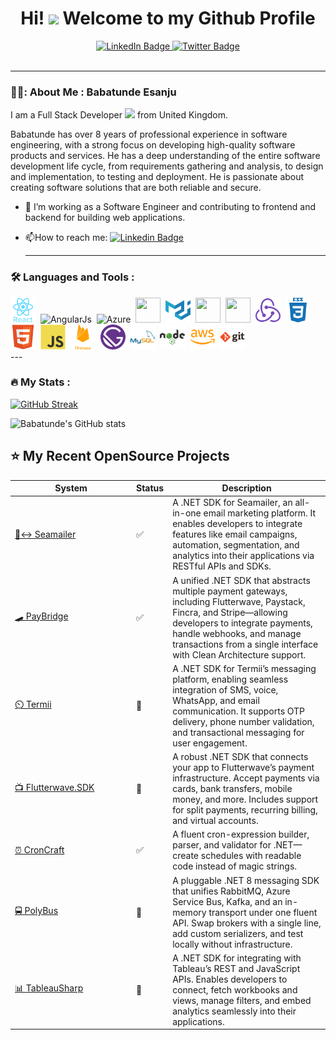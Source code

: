 

<div>
  
   <h1 align="center">
  Hi! 
  <img src="https://media.giphy.com/media/hvRJCLFzcasrR4ia7z/giphy.gif" width="30px"/>
     Welcome to my Github Profile
</h1>
  
<div id="badges" align="center">
  <a href="[https://www.linkedin.com/in/esanju-babatunde](https://www.linkedin.com/in/esanju-babatunde/)">
    <img src="https://img.shields.io/badge/LinkedIn-blue?style=for-the-badge&logo=linkedin&logoColor=white" alt="LinkedIn Badge"/>
  </a>

  <a href="https://twitter.com/phestus4039">
    <img src="https://img.shields.io/badge/Twitter-blue?style=for-the-badge&logo=twitter&logoColor=white" alt="Twitter Badge"/>
  </a>
</div>
  <div align="center">
  <img src="https://komarev.com/ghpvc/?username=teesofttech&style=flat-square&color=blue" alt=""/>
  </div>
  
 
  ---

### 👨‍💻: About Me : Babatunde Esanju

  I am a Full Stack Developer <img src="https://media.giphy.com/media/WUlplcMpOCEmTGBtBW/giphy.gif" width="30"> from United Kingdom.

Babatunde has over 8 years of professional experience in software engineering, with a strong focus on developing high-quality software products and services. He has a deep understanding of the entire software development life cycle, from requirements gathering and analysis, to design and implementation, to testing and deployment. He is passionate about creating software solutions that are both reliable and secure.

  - :telescope: I’m working as a Software Engineer and contributing to frontend and backend for building web applications.

- :mailbox:How to reach me: [![Linkedin Badge](https://img.shields.io/badge/-kakbar-blue?style=flat&logo=Linkedin&logoColor=white)](https://www.linkedin.com/in/esanju-babatunde)
  
  
  ---

### :hammer_and_wrench: Languages and Tools :
  
  <div>
 <img src="https://github.com/devicons/devicon/blob/master/icons/react/react-original-wordmark.svg" title="React" alt="React" width="40" height="40"/>&nbsp;
  <img src="https://cdn.jsdelivr.net/gh/devicons/devicon/icons/angularjs/angularjs-original.svg" title="AngularJs" alt="AngularJs" width="40" height="40" />&nbsp;
 <img src="https://cdn.jsdelivr.net/gh/devicons/devicon/icons/azure/azure-plain-wordmark.svg" title="Azure" alt="Azure" width="40" height="40"  />&nbsp;
 <img src="https://cdn.jsdelivr.net/gh/devicons/devicon/icons/csharp/csharp-original.svg" width="40" height="40"/>&nbsp;
  <img src="https://github.com/devicons/devicon/blob/master/icons/materialui/materialui-original.svg" title="Material UI" alt="Material UI" width="40" height="40"/>&nbsp;
<img src="https://cdn.jsdelivr.net/gh/devicons/devicon/icons/dotnetcore/dotnetcore-original.svg" width="40" height="40" />&nbsp;
 <img src="https://cdn.jsdelivr.net/gh/devicons/devicon/icons/dot-net/dot-net-original-wordmark.svg" width="40" height="40"  />&nbsp;
  <img src="https://github.com/devicons/devicon/blob/master/icons/redux/redux-original.svg" title="Redux" alt="Redux " width="40" height="40"/>&nbsp;
  <img src="https://github.com/devicons/devicon/blob/master/icons/css3/css3-plain-wordmark.svg"  title="CSS3" alt="CSS" width="40" height="40"/>&nbsp;
  <img src="https://github.com/devicons/devicon/blob/master/icons/html5/html5-original.svg" title="HTML5" alt="HTML" width="40" height="40"/>&nbsp;
  <img src="https://github.com/devicons/devicon/blob/master/icons/javascript/javascript-original.svg" title="JavaScript" alt="JavaScript" width="40" height="40"/>&nbsp;
  <img src="https://github.com/devicons/devicon/blob/master/icons/firebase/firebase-plain-wordmark.svg" title="Firebase" alt="Firebase" width="40" height="40"/>&nbsp;
  <img src="https://github.com/devicons/devicon/blob/master/icons/gatsby/gatsby-original.svg" title="Gatsby"  alt="Gatsby" width="40" height="40"/>&nbsp;
  <img src="https://github.com/devicons/devicon/blob/master/icons/mysql/mysql-original-wordmark.svg" title="MySQL"  alt="MySQL" width="40" height="40"/>&nbsp;
  <img src="https://github.com/devicons/devicon/blob/master/icons/nodejs/nodejs-original-wordmark.svg" title="NodeJS" alt="NodeJS" width="40" height="40"/>&nbsp;
  <img src="https://github.com/devicons/devicon/blob/master/icons/amazonwebservices/amazonwebservices-plain-wordmark.svg" title="AWS" alt="AWS" width="40" height="40"/>&nbsp;
  <img src="https://github.com/devicons/devicon/blob/master/icons/git/git-original-wordmark.svg" title="Git" **alt="Git" width="40" height="40"/>
</div>
  ---

  ### :fire: My Stats :
  
[![GitHub Streak](https://github-readme-streak-stats.herokuapp.com?user=teesofttech&theme=dark)](https://git.io/streak-stats)
  
  ![Babatunde's GitHub stats](https://github-readme-stats.vercel.app/api?username=teesofttech&show_icons=true&theme=radical)
 


 ## ⭐️ My Recent OpenSource Projects
<table>
   <thead>
      <tr>
         <th>System</th>
         <th>Status</th>
         <th>Description</th>
      </tr>
   </thead>
   <tbody>
      <tr>
         <td width="180px"><a href='https://github.com/seamailer/seamailer-dotnet'>🙂‍↔️ Seamailer</a></td>
         <td>✅</td>
         <td>A .NET SDK for Seamailer, an all-in-one email marketing platform. It enables developers to integrate features like email campaigns, automation, segmentation, and analytics into their applications via RESTful APIs and SDKs.</td>
      </tr>
      <tr>
         <td width="180px"><a href='https://github.com/teesofttech/PayBridge'>🛹 PayBridge</a></td>
         <td>✅</td>
         <td>A unified .NET SDK that abstracts multiple payment gateways, including Flutterwave, Paystack, Fincra, and Stripe—allowing developers to integrate payments, handle webhooks, and manage transactions from a single interface with Clean Architecture support.</td>
      </tr>
      <tr>
         <td width="180px"><a href='https://github.com/teesofttech/Termii.SDK'>⏲️ Termii</a></td>
         <td>🚧</td>
         <td>A .NET SDK for Termii’s messaging platform, enabling seamless integration of SMS, voice, WhatsApp, and email communication. It supports OTP delivery, phone number validation, and transactional messaging for user engagement.</td>
      </tr>
      <tr>
         <td width="180px"><a href='https://github.com/teesofttech/Flutterwave.SDK'>📺 Flutterwave.SDK</a></td>
         <td>🚧</td>
         <td>	A robust .NET SDK that connects your app to Flutterwave’s payment infrastructure. Accept payments via cards, bank transfers, mobile money, and more. Includes support for split payments, recurring billing, and virtual accounts.</td>
      </tr>
      <tr>
         <td width="180px"><a href="https://github.com/teesofttech/CronCraft">⏰ CronCraft</a></td>
         <td>✅</td>
         <td>A fluent cron-expression builder, parser, and validator for .NET—create schedules with readable code instead of magic strings.</td>
      </tr>
      <tr>
         <td width="180px"><a href='https://github.com/teesofttech/PolyBus'>🚍 PolyBus</a></td>
         <td>🚧</td>
         <td>A pluggable .NET 8 messaging SDK that unifies RabbitMQ, Azure Service Bus, Kafka, and an in-memory transport under one fluent API. Swap brokers with a single line, add custom serializers, and test locally without infrastructure.</td>
      </tr>
      <tr>
         <td width="180px"><a href='https://github.com/teesofttech/TableauSharp'>📊 TableauSharp</a></td>
         <td>🚧</td>
         <td>A .NET SDK for integrating with Tableau’s REST and JavaScript APIs. Enables developers to connect, fetch workbooks and views, manage filters, and embed analytics seamlessly into their applications.</td>
      </tr>
   </tbody>
</table>

  </div>
  
 
  
